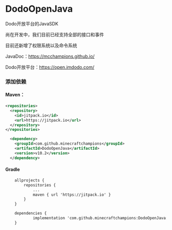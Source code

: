 ﻿# DodoOpenJava
Dodo开放平台的JavaSDK

尚在开发中，我们目前已经支持全部的接口和事件

目前还新增了权限系统以及命令系统

JavaDoc：https://mcchampions.github.io/

Dodo开放平台：https://open.imdodo.com/

### 添加依赖
#### Maven：
```xml
<repositories>
  <repository>
    <id>jitpack.io</id>
    <url>https://jitpack.io</url>
  </repository>
</repositories>

  <dependency>
    <groupId>com.github.minecraftchampions</groupId>
    <artifactId>DodoOpenJava</artifactId>
    <version>v10.2</version>
  </dependency>
```
#### Gradle
```xml
	allprojects {
		repositories {
			...
			maven { url 'https://jitpack.io' }
		}
	}

	dependencies {
	        implementation 'com.github.minecraftchampions:DodoOpenJava:v10.2'
	}
```
